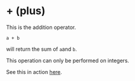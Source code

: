 # + (plus)
This is the addition operator.
```
a + b
```
will return the sum of ```a```and ```b```.

This operation can only be performed on integers.

See this in action [here](https://github.com/conjure-cp/conjure/tree/main/docs/notebooks/addition_and_subtraction_examples.ipynb).